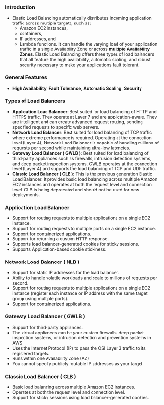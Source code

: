 ### Introduction
- Elastic Load Balancing automatically distributes incoming application traffic across multiple targets, such as:
     * Amazon EC2 instances, 
     * containers, 
     * IP addresses, and 
     * Lambda functions. 
It can handle the varying load of your application traffic in a single Availability Zone or across **multiple Availability Zones**. Elastic Load Balancing offers three types of load balancers that all feature the high availability, automatic scaling, and robust security necessary to make your applications fault tolerant.


### General Features
- **High Availability**, **Fault Tolerance**, **Automatic Scaling**, **Security**

### Types of Load Balancers
- **Application Load Balancer**: Best suited for load balancing of HTTP and HTTPS traffic. They operate at Layer 7 and are application-aware. They are intelligent and can create advanced request routing, sending specified requests to specific web servers.
- **Network Load Balancer**: Best suited for load balancing of TCP traffic where extreme performance is required. Operating at the connection level (Layer 4), Network Load Balancer is capable of handling millions of requests per second while maintaining ultra-low latencies.
- **Gateway Load Balancer ( GWLB )**: Best suited for load balancing of third-party appliances such as firewalls, intrusion detection systems, and deep packet inspection systems. GWLB operates at the connection level (Layer 4) and supports the load balancing of TCP and UDP traffic.
- **Classic Load Balancer ( CLB )**: This is the previous generation Elastic Load Balancer. It provides basic load balancing across multiple Amazon EC2 instances and operates at both the request level and connection level. CLB is being deprecated and should not be used for new deployments.

### Application Load Balancer
* Support for routing requests to multiple applications on a single EC2 instance.
* Support for routing requests to multiple ports on a single EC2 instance.
* Support for containerized applications.
* Support for returning a custom HTTP response.
* Supports load balancer-generated cookies for sticky sessions.
* Supports Application-based cookie stickiness.

### Network Load Balancer ( NLB )
* Support for static IP addresses for the load balancer.
* Ability to handle volatile workloads and scale to millions of requests per second.
* Support for routing requests to multiple applications on a single EC2 instance (register each instance or IP address with the same target group using multiple ports).
* Support for containerized applications.

### Gateway Load Balancer ( GWLB )
* Support for third-party appliances.
* The virtual appliances can be your custom firewalls, deep packet inspection systems, or intrusion detection and prevention systems in AWS 
* Uses the Internet Protocol (IP) to pass the OSI Layer 3 traffic to its registered targets.
* Runs within one Availability Zone (AZ)
* You cannot specify publicly routable IP addresses as your target

### Classic Load Balancer ( CLB )
* Basic load balancing across multiple Amazon EC2 instances.
* Operates at both the request level and connection level.
* Support for sticky sessions using load balancer-generated cookies.

